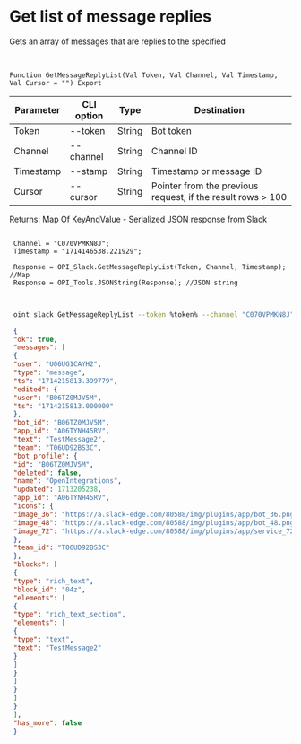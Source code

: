 ﻿---
sidebar_position: 7
---

# Get list of message replies
 Gets an array of messages that are replies to the specified


<br/>


`Function GetMessageReplyList(Val Token, Val Channel, Val Timestamp, Val Cursor = "") Export`

 | Parameter | CLI option | Type | Destination |
 |-|-|-|-|
 | Token | --token | String | Bot token |
 | Channel | --channel | String | Channel ID |
 | Timestamp | --stamp | String | Timestamp or message ID |
 | Cursor | --cursor | String | Pointer from the previous request, if the result rows > 100 |

 
 Returns: Map Of KeyAndValue - Serialized JSON response from Slack





```bsl title="Code example"
 
 Channel = "C070VPMKN8J";
 Timestamp = "1714146538.221929";
 
 Response = OPI_Slack.GetMessageReplyList(Token, Channel, Timestamp); //Map
 Response = OPI_Tools.JSONString(Response); //JSON string
 
```
	


```sh title="CLI command example"
 
 oint slack GetMessageReplyList --token %token% --channel "C070VPMKN8J" --stamp "1714146538.221929" --cursor %cursor%

```

```json title="Result"
 {
 "ok": true,
 "messages": [
 {
 "user": "U06UG1CAYH2",
 "type": "message",
 "ts": "1714215813.399779",
 "edited": {
 "user": "B06TZ0MJV5M",
 "ts": "1714215813.000000"
 },
 "bot_id": "B06TZ0MJV5M",
 "app_id": "A06TYNH45RV",
 "text": "TestMessage2",
 "team": "T06UD92BS3C",
 "bot_profile": {
 "id": "B06TZ0MJV5M",
 "deleted": false,
 "name": "OpenIntegrations",
 "updated": 1713205238,
 "app_id": "A06TYNH45RV",
 "icons": {
 "image_36": "https://a.slack-edge.com/80588/img/plugins/app/bot_36.png",
 "image_48": "https://a.slack-edge.com/80588/img/plugins/app/bot_48.png",
 "image_72": "https://a.slack-edge.com/80588/img/plugins/app/service_72.png"
 },
 "team_id": "T06UD92BS3C"
 },
 "blocks": [
 {
 "type": "rich_text",
 "block_id": "04z",
 "elements": [
 {
 "type": "rich_text_section",
 "elements": [
 {
 "type": "text",
 "text": "TestMessage2"
 }
 ]
 }
 ]
 }
 ]
 }
 ],
 "has_more": false
 }
```
